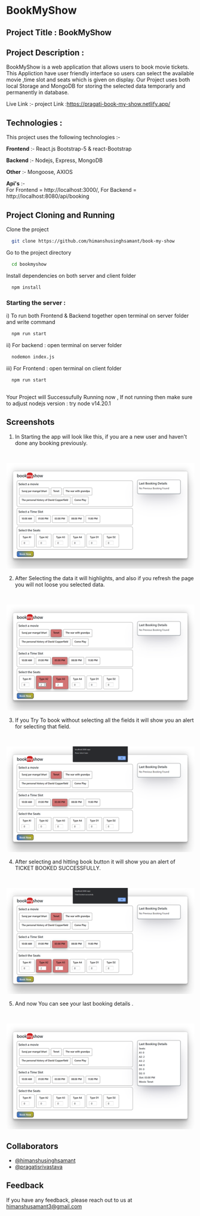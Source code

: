 # BookMyShow 

## Project Title :  BookMyShow

## Project Description :
BookMyShow is a web application that allows users to book movie tickets.
            This Appliction have user friendly interface so users can select the available movie ,time slot and seats which is given on display.
            Our Project uses both local Storage and MongoDB for storing the selected data temporarly and permanently in database.

Live Link :-
project Link :https://pragati-book-my-show.netlify.app/

## Technologies :
This project uses the following technologies :-

**Frontend** :- 
           React.js
           Bootstrap-5 & react-Bootstrap

**Backend** :-
            Nodejs,
            Express,
            MongoDB

**Other**   :-   Mongoose,
            AXIOS 
           

**Api's**   :-  
            For Frontend = http://localhost:3000/, 
            For Backend =  http://localhost:8080/api/booking 

              
## Project Cloning and Running

Clone the project

```bash
  git clone https://github.com/himanshusinghsamant/book-my-show
```

Go to the project directory

```bash
  cd bookmyshow
```

Install dependencies on both server and client folder

```bash
  npm install
```

### Starting the server :  
i) To run both Frontend & Backend together open terminal on server folder and write command
```bash
  npm run start
```

ii) For backend  : open terminal on server folder 
```bash
  nodemon index.js 
```
iii) For Frontend  : open terminal on client folder 
```bash
  npm run start
```





##  

Your Project will Successufully Running now ,
        If not running then make sure to adjust nodejs version : try node v14.20.1    



## Screenshots

1. In Starting the app will look like this,
if you are a new user and haven't done any booking previously.  
<br>

![Alt Screenshot](/screenshots/1.png/ )

2. After Selecting the data it will highlights, and also if you refresh the page you will not loose you selected data.
<br> 

![Alt Screenshot](/screenshots/2.png/ )

3.  If you Try To book without selecting all the fields it will show you an alert for selecting that field.
<br> 

![Alt Screenshot](/screenshots/3.png/ )

4.  After selecting and hitting book button it will show you an alert of TICKET BOOKED SUCCESSFULLY.
<br> 

![Alt Screenshot](/screenshots/4.png/ )

5.  And now You can see your last booking details .
<br> 

![Alt Screenshot](/screenshots/5.png/ )

## Collaborators 

- [@himanshusinghsamant](https://github.com/himanshusinghsamant) 
- [@pragatisrivastava](https://github.com/SemicolonCoders)



## Feedback

If you have any feedback, please reach out to us at himanshusamant3@gmail.com

